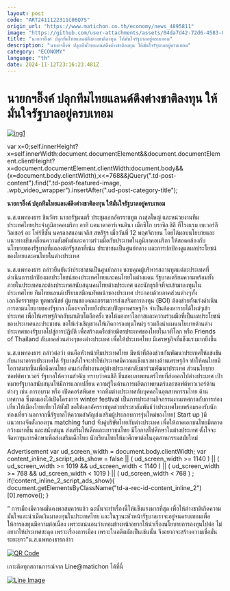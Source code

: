 ```yaml
---
layout: post
code: "ART2411122311C06Q7S"
origin_url: "https://www.matichon.co.th/economy/news_4895811"
image: "https://github.com/user-attachments/assets/04da7d42-72d6-4583-8653-3ea1c53e38f3"
title: "นายกฯอิ๊งค์ ปลุกทีมไทยแลนด์ดึงต่างชาติลงทุน ให้มั่นใจรัฐบาลอยู่ครบเทอม"
description: "นายกฯอิ๊งค์ ปลุกทีมไทยแลนด์ดึงต่างชาติลงทุน ให้มั่นใจรัฐบาลอยู่ครบเทอม"
category: "ECONOMY"
language: "th"
date: 2024-11-12T23:16:23.481Z
---
```


# นายกฯอิ๊งค์ ปลุกทีมไทยแลนด์ดึงต่างชาติลงทุน ให้มั่นใจรัฐบาลอยู่ครบเทอม

[![](https://www.matichon.co.th/wp-content/uploads/2024/11/ing1.jpg "ing1")](https://www.matichon.co.th/wp-content/uploads/2024/11/ing1.jpg)

var x=0;self.innerHeight?x=self.innerWidth:document.documentElement&&document.documentElement.clientHeight?x=document.documentElement.clientWidth:document.body&&(x=document.body.clientWidth),x<=768&&jQuery(".td-post-content").find(".td-post-featured-image, .wpb\_video\_wrapper").insertAfter(".ud-post-category-title");

**นายกฯอิ๊งค์ ปลุกทีมไทยแลนด์ดึงต่างชาติลงทุน ให้มั่นใจรัฐบาลอยู่ครบเทอม**

น.ส.แพทองธาร ชินวัตร นายกรัฐมนตรี ประชุมเอกอัครราชทูต กงสุลใหญ่ และหน่วยงานทีมประเทศไทยประจำภูมิภาคอเมริกา อาทิ แคนาดาอาร์เจนตินา เม็กซิโก บราซิล ชิลี ที่โรงแรม เบเวอร์ลี วิลเชอร์ อะ โฟร์ซีซั่น นครลอสแอนเจลิส สหรัฐฯ เมื่อวันที่ 12 พฤศจิกายน โดยได้มอบนโยบายและแนวทางขับเคลื่อนความสัมพันธ์และความร่วมมือกับประเทศในภูมิภาคอเมริกา ให้สอดคล้องกับนโยบายของรัฐบาลที่แถลงต่อรัฐสภาที่เน้น ประชาชนเป็นศูนย์กลาง และการปกป้องดูแลผลประโยชน์ของไทยและคนไทยในต่างประเทศ

น.ส.แพทองธาร กล่าวยืนยันว่าประชาชนเป็นศูนย์กลาง ขอบคุณผู้บริหารสถานทูตแต่ละประเทศที่ดำเนินการปกป้องผลประโยชน์ของประเทศไทยและคนไทยในต่างแดน รัฐบาลเตรียมความพร้อมทั้งภายในประเทศและต่างประเทศสนับสนุนคนไทยต่างประเทศ และนักธุรกิจที่จะเข้ามาลงทุนในประเทศไทย ทีมไทยแลนด์เปรียบเสมือนทัพหน้าของประเทศ ประกอบด้วยภาคส่วนต่างๆทั้งเอกอัครราชทูต ทูตพาณิชย์ ผู้แทนของคณะกรรมการส่งเสริมการลงทุน (BOI) ต้องช่วยกันเร่งดำเนินการตามนโยบายของรัฐบาล เนื่องจากไทยยังประสบปัญหาเศรษฐกิจ จำเป็นต้องหารายได้ใหม่ๆเข้าประเทศ เพื่อให้เศรษฐกิจกลับมาเติบโตอีกครั้ง ขอให้มองหาโอกาสและความร่วมมือที่เป็นผลประโยชน์ของประเทศและประชาชน ขอให้เร่งเชิญชวนให้เกิดการลงทุนใหม่ๆ รวมถึงนำแผนนโยบายด้านต่างประเทศของรัฐบาลไปสู่การปฏิบัติ เพื่อสร้างเครือข่ายมิตรประเทศของไทยในเวทีโลก หรือ Friends of Thailand กับภาคส่วนต่างๆของต่างประเทศ เพื่อให้ประเทศไทย มีเศรษฐกิจที่แข็งแรงมากยิ่งขึ้น

น.ส.แพทองธาร กล่าวต่อว่า ตนคือหัวหน้าทีมประเทศไทย มีหน้าที่ต้องช่วยกันพัฒนาประเทศให้แข่งขันกับนานาอารยประเทศได้ รัฐบาลตั้งใจจะทำให้ประเทศมีความแข็งแรงทางด้านเศรษฐกิจ ทำให้คนไทยมีโอกาสมากขึ้นเพื่อดึงคนไทย คนเก่งที่ทำงานอยู่ต่างประเทศกลับมาร่วมพัฒนาประเทศ ส่วนนโยบายซอฟต์พาวเวอร์ รัฐบาลให้ความสำคัญ ทราบว่าคนชิลี ชื่นชอบภาพยนตร์ไทยที่ส่งออกไปต่างประเทศ เป้าหมายรัฐบาลสนับสนุนให้มีการแลกเปลี่ยน ความรู้ในด้านการผลิตภาพยนตร์และซอฟต์พาวเวอร์ด้านต่างๆ เช่น การอบรม หรือ เปิดคอร์สพิเศษ จากทีมต่างประเทศกับบุคคลในอุตสาหกรรมไทย ด้านเทศกาล ซึ่งตนเองได้เปิดโครงการ winter festival เป็นการประสานกิจกรรมงานเทศกาลกับการท่องเที่ยวให้เมืองไทยเที่ยวได้ทั้งปี ขอให้เอกอัครราชทูตช่วยประชาสัมพันธ์ว่าประเทศไทยพร้อมรองรับนักท่องเที่ยว นอกจากนี้รัฐบาลให้ความสำคัญส่งเสริมผู้ประกอบการรุ่นใหม่ของไทย( Start up )มีแนวทางจัดตั้งกองทุน matching fund จับคู่บริษัทไทยกับต่างประเทศ เพื่อให้ภาคเอกชนไทยมีตลาดกว้างมากขึ้น และสนับสนุน ส่งเสริมให้เด็กและเยาวชนไทย มีโอกาสไปศึกษาในต่างประเทศ ตั้งใจจะจัดหาทุนการศึกษาเพื่อส่งเสริมเด็กไทย นักเรียนไทยให้มาศึกษาต่อในอุตสาหกรรมสมัยใหม่

Advertisement var ud\_screen\_width = document.body.clientWidth; var content\_inline\_2\_script\_ads\_show = false || ( ud\_screen\_width >= 1140 ) || ( ud\_screen\_width >= 1019 && ud\_screen\_width < 1140 ) || ( ud\_screen\_width >= 768 && ud\_screen\_width < 1019 ) || ( ud\_screen\_width < 768 ) ; if(!content\_inline\_2\_script\_ads\_show){ document.getElementsByClassName("td-a-rec-id-content\_inline\_2")\[0\].remove(); }

” การเมืองมีความมั่นคงพอสมควรแล้ว ฉะนั้นจะทำเรื่องนี้ให้แข็งแรงมากที่สุด เพื่อให้ต่างชาติเกิดความมั่นใจและนำเม็ดเงินมาลงทุนในประเทศไทย และในฐานะหัวหน้ารัฐบาลเราจะอยู่จนครบเทอมเพื่อให้การลงทุนมีความต่อเนื่อง เพราะแน่นอนว่าเทอมข้างหน้าอยากให้นำเรื่องนโยบายการลงทุนไปต่อ ไม่อยากให้ประเทศสะดุด เพราะเรื่องการเมือง เพราะในอดีตมักเป็นเช่นนั้น จึงอยากจะสร้างความเชื่อมั่นระยะยาว”น.ส.แพทองธารกล่าว

[![QR Code](https://www.matichon.co.th/wp-content/uploads/2023/07/wob1371z.jpg)](https://lin.ee/ht0nDxX)

เกาะติดทุกสถานการณ์จาก Line@matichon ได้ที่นี่

[![Line Image](https://www.matichon.co.th/wp-content/uploads/2023/07/th.png)](https://lin.ee/ht0nDxX)